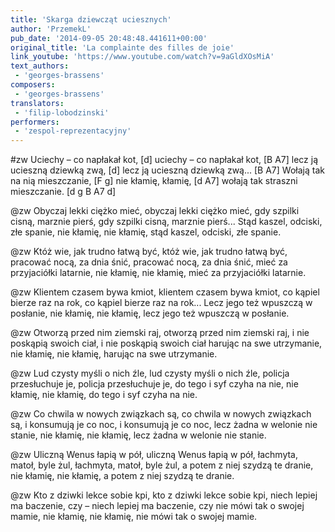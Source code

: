 ```yaml
---
title: 'Skarga dziewcząt uciesznych'
author: 'PrzemekL'
pub_date: '2014-09-05 20:48:48.441611+00:00'
original_title: 'La complainte des filles de joie'
link_youtube: 'https://www.youtube.com/watch?v=9aGldXOsMiA'
text_authors:
 - 'georges-brassens'
composers:
 - 'georges-brassens'
translators:
 - 'filip-lobodzinski'
performers:
 - 'zespol-reprezentacyjny'
---
```


#zw
Uciechy – co napłakał kot, [d]
uciechy – co napłakał kot, [B A7]
lecz ją ucieszną dziewką zwą, [d]
lecz ją ucieszną dziewką zwą... [B A7]
Wołają tak na nią mieszczanie, [F g]
nie kłamię, kłamię, [d A7]
wołają tak straszni mieszczanie.	[d g B A7 d]

@zw
Obyczaj lekki ciężko mieć,
obyczaj lekki ciężko mieć,
gdy szpilki cisną, marznie pierś,
gdy szpilki cisną, marznie pierś...
Stąd kaszel, odciski, złe spanie,
nie kłamię, nie kłamię, 
stąd kaszel, odciski, złe spanie.

@zw
Któż wie, jak trudno łatwą być,
któż wie, jak trudno łatwą być,
pracować nocą, za dnia śnić,
pracować nocą, za dnia śnić,
mieć za przyjaciółki latarnie,
nie kłamię, nie kłamię, 
mieć za przyjaciółki latarnie.

@zw
Klientem czasem bywa kmiot,
klientem czasem bywa kmiot,
co kąpiel bierze raz na rok,
co kąpiel bierze raz na rok...
Lecz jego też wpuszczą w posłanie,
nie kłamię, nie kłamię, 
lecz jego też wpuszczą w posłanie.

@zw
Otworzą przed nim ziemski raj,
otworzą przed nim ziemski raj,
i nie poskąpią swoich ciał,
i nie poskąpią swoich ciał
harując na swe utrzymanie,
nie kłamię, nie kłamię, 
harując na swe utrzymanie.

@zw
Lud czysty myśli o nich źle,
lud czysty myśli o nich źle,
policja przesłuchuje je,
policja przesłuchuje je,
do tego i syf czyha na nie,
nie kłamię, nie kłamię, 
do tego i syf czyha na nie.

@zw
Co chwila w nowych związkach są,
co chwila w nowych związkach są,
i konsumują je co noc,
i konsumują je co noc,
lecz żadna w welonie nie stanie,
nie kłamię, nie kłamię, 
lecz żadna w welonie nie stanie.

@zw
Uliczną Wenus łapią w pół,
uliczną Wenus łapią w pół,
łachmyta, matoł, byle żul,
łachmyta, matoł, byle żul,
a potem z niej szydzą te dranie,
nie kłamię, nie kłamię, 
a potem z niej szydzą te dranie.

@zw
Kto z dziwki lekce sobie kpi,
kto z dziwki lekce sobie kpi,
niech lepiej ma baczenie, czy –
niech lepiej ma baczenie, czy
nie mówi tak o swojej mamie,
nie kłamię, nie kłamię, 
nie mówi tak o swojej mamie.